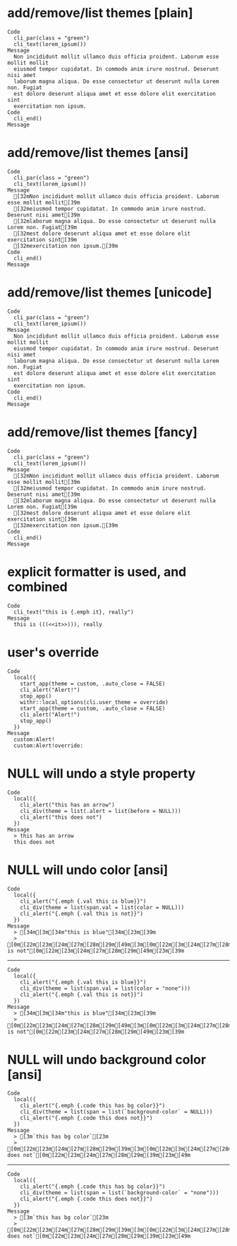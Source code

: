 # add/remove/list themes [plain]

    Code
      cli_par(class = "green")
      cli_text(lorem_ipsum())
    Message
      Non incididunt mollit ullamco duis officia proident. Laborum esse mollit mollit
      eiusmod tempor cupidatat. In commodo anim irure nostrud. Deserunt nisi amet
      laborum magna aliqua. Do esse consectetur ut deserunt nulla Lorem non. Fugiat
      est dolore deserunt aliqua amet et esse dolore elit exercitation sint
      exercitation non ipsum.
    Code
      cli_end()
    Message
      

# add/remove/list themes [ansi]

    Code
      cli_par(class = "green")
      cli_text(lorem_ipsum())
    Message
      [32mNon incididunt mollit ullamco duis officia proident. Laborum esse mollit mollit[39m
      [32meiusmod tempor cupidatat. In commodo anim irure nostrud. Deserunt nisi amet[39m
      [32mlaborum magna aliqua. Do esse consectetur ut deserunt nulla Lorem non. Fugiat[39m
      [32mest dolore deserunt aliqua amet et esse dolore elit exercitation sint[39m
      [32mexercitation non ipsum.[39m
    Code
      cli_end()
    Message
      

# add/remove/list themes [unicode]

    Code
      cli_par(class = "green")
      cli_text(lorem_ipsum())
    Message
      Non incididunt mollit ullamco duis officia proident. Laborum esse mollit mollit
      eiusmod tempor cupidatat. In commodo anim irure nostrud. Deserunt nisi amet
      laborum magna aliqua. Do esse consectetur ut deserunt nulla Lorem non. Fugiat
      est dolore deserunt aliqua amet et esse dolore elit exercitation sint
      exercitation non ipsum.
    Code
      cli_end()
    Message
      

# add/remove/list themes [fancy]

    Code
      cli_par(class = "green")
      cli_text(lorem_ipsum())
    Message
      [32mNon incididunt mollit ullamco duis officia proident. Laborum esse mollit mollit[39m
      [32meiusmod tempor cupidatat. In commodo anim irure nostrud. Deserunt nisi amet[39m
      [32mlaborum magna aliqua. Do esse consectetur ut deserunt nulla Lorem non. Fugiat[39m
      [32mest dolore deserunt aliqua amet et esse dolore elit exercitation sint[39m
      [32mexercitation non ipsum.[39m
    Code
      cli_end()
    Message
      

# explicit formatter is used, and combined

    Code
      cli_text("this is {.emph it}, really")
    Message
      this is (((<<it>>))), really

# user's override

    Code
      local({
        start_app(theme = custom, .auto_close = FALSE)
        cli_alert("Alert!")
        stop_app()
        withr::local_options(cli.user_theme = override)
        start_app(theme = custom, .auto_close = FALSE)
        cli_alert("Alert!")
        stop_app()
      })
    Message
      custom:Alert!
      custom:Alert!override:

# NULL will undo a style property

    Code
      local({
        cli_alert("this has an arrow")
        cli_div(theme = list(.alert = list(before = NULL)))
        cli_alert("this does not")
      })
    Message
      > this has an arrow
      this does not

# NULL will undo color [ansi]

    Code
      local({
        cli_alert("{.emph {.val this is blue}}")
        cli_div(theme = list(span.val = list(color = NULL)))
        cli_alert("{.emph {.val this is not}}")
      })
    Message
      > [34m[3m[34m"this is blue"[34m[23m[39m
      > [0m[22m[23m[24m[27m[28m[29m[49m[3m[0m[22m[3m[24m[27m[28m[29m[49m"this is not"[0m[22m[23m[24m[27m[28m[29m[49m[23m[39m

---

    Code
      local({
        cli_alert("{.emph {.val this is blue}}")
        cli_div(theme = list(span.val = list(color = "none")))
        cli_alert("{.emph {.val this is not}}")
      })
    Message
      > [34m[3m[34m"this is blue"[34m[23m[39m
      > [0m[22m[23m[24m[27m[28m[29m[49m[3m[0m[22m[3m[24m[27m[28m[29m[49m"this is not"[0m[22m[23m[24m[27m[28m[29m[49m[23m[39m

# NULL will undo background color [ansi]

    Code
      local({
        cli_alert("{.emph {.code this has bg color}}")
        cli_div(theme = list(span = list(`background-color` = NULL)))
        cli_alert("{.emph {.code this does not}}")
      })
    Message
      > [3m`this has bg color`[23m
      > [0m[22m[23m[24m[27m[28m[29m[39m[3m[0m[22m[3m[24m[27m[28m[29m[39m`this does not`[0m[22m[23m[24m[27m[28m[29m[39m[23m[49m

---

    Code
      local({
        cli_alert("{.emph {.code this has bg color}}")
        cli_div(theme = list(span = list(`background-color` = "none")))
        cli_alert("{.emph {.code this does not}}")
      })
    Message
      > [3m`this has bg color`[23m
      > [0m[22m[23m[24m[27m[28m[29m[39m[3m[0m[22m[3m[24m[27m[28m[29m[39m`this does not`[0m[22m[23m[24m[27m[28m[29m[39m[23m[49m

